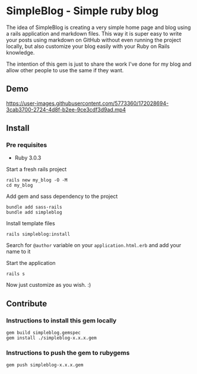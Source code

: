 # SimpleBlog - Simple ruby blog

The idea of SimpleBlog is creating a very simple home page and blog using a rails application and markdown files. This way it is super easy to write your posts using markdown on GitHub without even running the project locally, but also customize your blog easily with your Ruby on Rails knowledge.

The intention of this gem is just to share the work I've done for my blog and allow other people to use the same if they want.

## Demo

https://user-images.githubusercontent.com/5773360/172028694-3cab3700-2724-4d8f-b2ee-9ce3cdf3d9ad.mp4

## Install

### Pre requisites

* Ruby 3.0.3

Start a fresh rails project

```shell
rails new my_blog -O -M
cd my_blog
```

Add gem and sass dependency to the project

```shell
bundle add sass-rails
bundle add simpleblog
```

Install template files

```shell
rails simpleblog:install
```

Search for `@author` variable on your `application.html.erb` and add your name to it

Start the application

```shell
rails s
```

Now just customize as you wish. :)

## Contribute
### Instructions to install this gem locally

```shell
gem build simpleblog.gemspec
gem install ./simpleblog-x.x.x.gem
```

### Instructions to push the gem to rubygems

```shell
gem push simpleblog-x.x.x.gem
```

